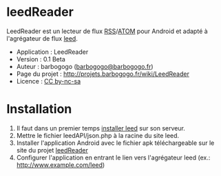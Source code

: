 leedReader
==========

LeedReader est un lecteur de flux [RSS](https://fr.wikipedia.org/wiki/Rss)/[ATOM](https://fr.wikipedia.org/wiki/Atom) pour Android et adapté à l'agrégateur de flux [leed](https://github.com/ldleman/Leed).

- Application : LeedReader
- Version : 0.1 Beta
- Auteur : barbogogo (barbogogo@barbogogo.fr)
- Page du projet : http://projets.barbogogo.fr/wiki/LeedReader
- Licence : [CC by-nc-sa](http://creativecommons.org/licenses/by-nc-sa/2.0/fr/)

Installation
============

1. Il faut dans un premier temps [installer leed](https://github.com/ldleman/Leed#installation) sur son serveur.
2. Mettre le fichier leedAPI/json.php à la racine du site leed.
3. Installer l'application Android avec le fichier apk téléchargeable sur le site du projet [leedReader](http://projets.barbogogo.fr/wiki/LeedReader)
4. Configurer l'application en entrant le lien vers l'agrégateur leed (ex.: http://www.example.com/leed)
